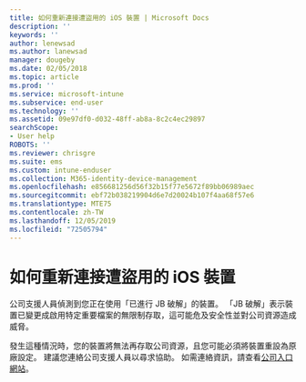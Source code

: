 ```yaml
---
title: 如何重新連接遭盜用的 iOS 裝置 | Microsoft Docs
description: ''
keywords: ''
author: lenewsad
ms.author: lanewsad
manager: dougeby
ms.date: 02/05/2018
ms.topic: article
ms.prod: ''
ms.service: microsoft-intune
ms.subservice: end-user
ms.technology: ''
ms.assetid: 09e97df0-d032-48ff-ab8a-8c2c4ec29897
searchScope:
- User help
ROBOTS: ''
ms.reviewer: chrisgre
ms.suite: ems
ms.custom: intune-enduser
ms.collection: M365-identity-device-management
ms.openlocfilehash: e856681256d56f32b15f77e5672f89bb06989aec
ms.sourcegitcommit: ebf72b038219904d6e7d20024b107f4aa68f57e6
ms.translationtype: MTE75
ms.contentlocale: zh-TW
ms.lasthandoff: 12/05/2019
ms.locfileid: "72505794"
---
```

# <a name="how-to-reconnect-a-compromised-ios-device"></a>如何重新連接遭盜用的 iOS 裝置

公司支援人員偵測到您正在使用「已進行 JB 破解」的裝置。 「JB 破解」表示裝置已變更成啟用特定重要檔案的無限制存取，這可能危及安全性並對公司資源造成威脅。 

發生這種情況時，您的裝置將無法再存取公司資源，且您可能必須將裝置重設為原廠設定。 建議您連絡公司支援人員以尋求協助。 如需連絡資訊，請查看[公司入口網站](https://go.microsoft.com/fwlink/?linkid=2010980)。
